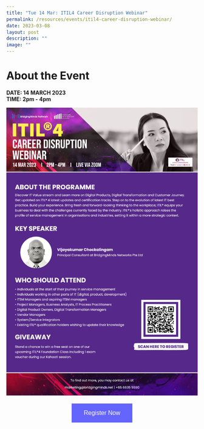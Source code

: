 ```yaml
---
title: "Tue 14 Mar: ITIL4 Career Disruption Webinar"
permalink: /resources/events/itil4-career-disruption-webinar/
date: 2023-03-08
layout: post
description: ""
image: ""
---
```


# About the Event
**DATE: 14 MARCH 2023**<br>
**TIME: 2pm - 4pm**

![ITIL Career Disruption Webinar eDM](/images/events/events/ITIL4%20Webinar%20(5G)%20eDM.jpg)


<style>
#register {
  background-color: #0000ff;
  border: none;
  color: white;
  padding: 16px 32px;
  text-align: center;
  font-size: 16px;
  margin: 4px 2px;
  opacity: 0.6;
  transition: 0.3s;
  display: inline-block;
  text-decoration: none;
  cursor: pointer;
}
</style>

<center><a href="https://us06web.zoom.us/webinar/register/WN_QcIbBXYXRgO4zknVgEbSuQ" target="_blank"><button class="btn" id="register">Register Now</button></a></center>